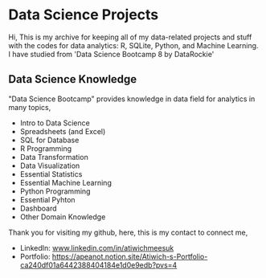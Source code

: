 # Data Science Projects

Hi,
This is my archive for keeping all of my data-related projects and stuff with the codes for data analytics: R, SQLite, Python, and Machine Learning.
I have studied from 'Data Science Bootcamp 8 by DataRockie'

## Data Science Knowledge
"Data Science Bootcamp" provides knowledge in data field for analytics in many topics,

- Intro to Data Science
- Spreadsheets (and Excel)
- SQL for Database
- R Programming
- Data Transformation
- Data Visualization
- Essential Statistics
- Essential Machine Learning
- Python Programming
- Essential Pyhton
- Dashboard
- Other Domain Knowledge

Thank you for visiting my github, here, this is my contact to connect me,
- LinkedIn: www.linkedin.com/in/atiwichmeesuk
- Portfolio: https://apeanot.notion.site/Atiwich-s-Portfolio-ca240df01a6442388404184e1d0e9edb?pvs=4
